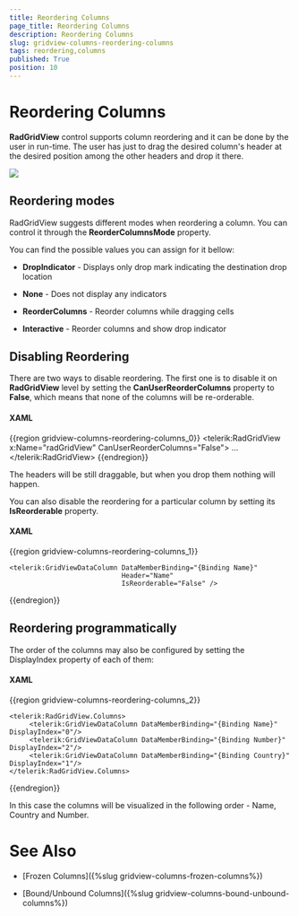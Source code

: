 ```yaml
---
title: Reordering Columns
page_title: Reordering Columns
description: Reordering Columns
slug: gridview-columns-reordering-columns
tags: reordering,columns
published: True
position: 10
---
```


# Reordering Columns

__RadGridView__ control supports column reordering and it can be done by the user in run-time. The user has just to drag the desired column's header at the desired position among the other headers and drop it there.

![](images/RadGridView_ReorderingColumns_1.png)

## Reordering modes 

RadGridView suggests different modes when reordering a column. You can control it through the __ReorderColumnsMode__ property.
        

You can find the possible values you can assign for it bellow:
        

* __DropIndicator__ - Displays only drop mark indicating the destination drop location
            

* __None__ - Does not display any indicators
            

* __ReorderColumns__ - Reorder columns while dragging cells
            

* __Interactive__ - Reorder columns and show drop indicator
            

## Disabling Reordering

There are two ways to disable reordering. The first one is to disable it on __RadGridView__ level by setting the __CanUserReorderColumns__ property to __False__, which means that none of the columns will be re-orderable.

#### __XAML__

{{region gridview-columns-reordering-columns_0}}
	<telerik:RadGridView x:Name="radGridView"
	                     CanUserReorderColumns="False">
	    ...
	</telerik:RadGridView>
{{endregion}}

The headers will be still draggable, but when you drop them nothing will happen.

You can also disable the reordering for a particular column by setting its __IsReorderable__ property.

#### __XAML__

{{region gridview-columns-reordering-columns_1}}

	<telerik:GridViewDataColumn DataMemberBinding="{Binding Name}"
                                Header="Name"
                                IsReorderable="False" />
{{endregion}}

## Reordering programmatically 

The order of the columns may also be configured by setting the DisplayIndex property of each of them:

#### __XAML__

{{region gridview-columns-reordering-columns_2}}

	<telerik:RadGridView.Columns>
	     <telerik:GridViewDataColumn DataMemberBinding="{Binding Name}" DisplayIndex="0"/>
	     <telerik:GridViewDataColumn DataMemberBinding="{Binding Number}" DisplayIndex="2"/>
	     <telerik:GridViewDataColumn DataMemberBinding="{Binding Country}" DisplayIndex="1"/>
	</telerik:RadGridView.Columns>
{{endregion}}

In this case the columns will be visualized in the following order - Name, Country and Number.

# See Also

 * [Frozen Columns]({%slug gridview-columns-frozen-columns%})

 * [Bound/Unbound Columns]({%slug gridview-columns-bound-unbound-columns%})
